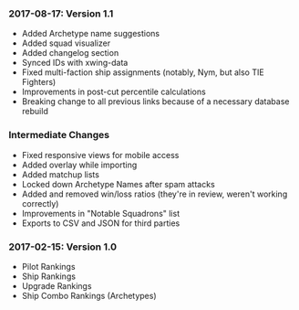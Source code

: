 ### 2017-08-17: Version 1.1

* Added Archetype name suggestions
* Added squad visualizer
* Added changelog section
* Synced IDs with xwing-data
* Fixed multi-faction ship assignments (notably, Nym, but also TIE Fighters)
* Improvements in post-cut percentile calculations
* Breaking change to all previous links because of a necessary database rebuild

### Intermediate Changes

* Fixed responsive views for mobile access
* Added overlay while importing
* Added matchup lists
* Locked down Archetype Names after spam attacks
* Added and removed win/loss ratios (they're in review, weren't working correctly)
* Improvements in "Notable Squadrons" list
* Exports to CSV and JSON for third parties

### 2017-02-15: Version 1.0

* Pilot Rankings
* Ship Rankings
* Upgrade Rankings
* Ship Combo Rankings (Archetypes)
